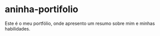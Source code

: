 # aninha-portifolio
Este é o meu portfólio, onde apresento um resumo sobre mim e minhas habilidades.
